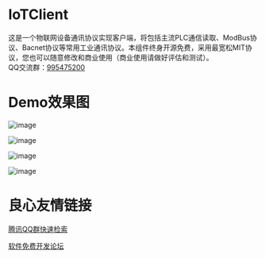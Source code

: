 # IoTClient
这是一个物联网设备通讯协议实现客户端，将包括主流PLC通信读取、ModBus协议、Bacnet协议等常用工业通讯协议。本组件终身开源免费，采用最宽松MIT协议，您也可以随意修改和商业使用（商业使用请做好评估和测试）。  
QQ交流群：[995475200](https://jq.qq.com/?_wv=1027&k=5bz0ne5)  

# Demo效果图   
![image](https://user-images.githubusercontent.com/5820324/67485072-f27aab00-f69b-11e9-9219-0a0ccb4caae0.png)  

![image](https://user-images.githubusercontent.com/5820324/67485248-3e2d5480-f69c-11e9-8dea-0ef5ebc3369c.png)  

![image](https://user-images.githubusercontent.com/5820324/67485565-e3482d00-f69c-11e9-99b1-e86d3c78fcec.png)  

![image](https://user-images.githubusercontent.com/5820324/67488504-86e80c00-f6a2-11e9-9612-7d92aebb2394.png)  

 # 良心友情链接

[腾讯QQ群快速检索](http://u.720life.cn/s/8cf73f7c)

[软件免费开发论坛](http://u.720life.cn/s/bbb01dc0)